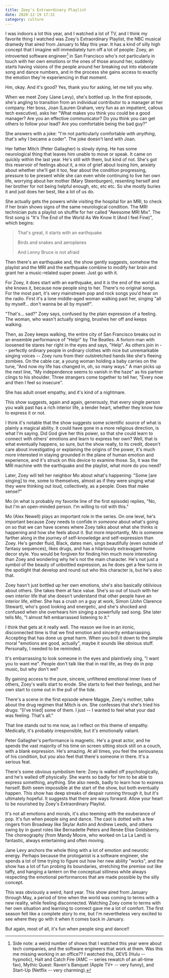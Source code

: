 ```yaml
---
title: Zoey's Extraordinary Playlist
date: 2020-12-19 17:31
category: culture
---
```


I was indoors a lot this year, and I watched a lot of TV, and I think my favorite thing I watched was Zoey's Extraordinary Playlist, the NBC musical dramedy that aired from January to May this year.
It has a kind of silly high concept that I imagine will immediately turn off a lot of people: Zoey, an introverted software engineer[^1] in San Francisco who's not particularly in touch with her own emotions or the ones of those around her, suddenly starts having visions of the people around her breaking out into elaborate song and dance numbers, and in the process she gains access to exactly the emotion they're experiencing in that moment.

[^1]: Side note: a weird number of shows that I watched this year were about tech companies, and the software engineers that work at them. Was this me missing working in an office?? I watched this, DEVS (Hulu -- hypnotic), Halt and Catch Fire (AMC -- series rewatch of an all-time fav), Mythic Quest: Raven's Banquet (Apple TV+ -- very funny), and Start-Up (Netflix -- very charming).

Hm, okay.
And it's good?
Yes, thank you for asking, let me tell you why.

When we meet Zoey (Jane Levy), she's bottled up.
In the first episode, she's angling to transition from an individual contributor to a manager at her company.
Her boss, Joan (Lauren Graham, very fun as an impatient, callous tech executive), asks her "What makes you think you could be a good manager? Are you an effective communicator? Do you think you can get others to follow your lead? Are you comfortable being the bad guy?"

She answers with a joke: "I'm not particularly comfortable with _anything_, that's why I became a coder".
The joke doesn't land with Joan.

Her father Mitch (Peter Gallagher) is slowly dying.
He has some neurological thing that leaves him unable to move or speak.
It came on quickly within the last year.
He's still with them, but kind of not.
She's got this reservoir of feelings about it, a mix of grief about losing him, anxiety about whether she'll get it too, fear about the condition progressing, pressure to be present while she can even while continuing to live her own life, worrying about her mother (Mary Steenburgen), resenting herself and her brother for not being helpful enough, etc, etc etc.
So she mostly buries it and just does her best, like a lot of us do.

She actually gets the powers while visiting the hospital for an MRI, to check if her brain shows signs of the same neurological condition.
The MRI technician puts a playlist on shuffle for her called "Awesome MRI Mix".
The first song is "It's The End of the World As We Know It (And I feel Fine)", which begins:

> That's great, it starts with an earthquake
>
> Birds and snakes and aeroplanes
>
> And Lenny Bruce is not afraid

Then there's an earthquake and, the show gently suggests, somehow the playlist and the MRI and the earthquake combine to modify her brain and grant her a music-related super power.
Just go with it.

For Zoey, it does start with an earthquake, and it _is_ the end of the world as she knows it, because now people sing to her.
There's no original songs.
For the most part, it's very mainstream pop and rock songs you'd hear on the radio.
First it's a lone middle-aged woman walking past her, singing "all by myself... don't wanna be all by myself".

"That's... sad?" Zoey says, confused by the plain expression of a feeling.
The woman, who wasn't actually singing, brushes her off and keeps walking.

Then, as Zoey keeps walking, the entire city of San Francisco breaks out in an ensemble performance of "Help!" by The Beatles.
A forlorn man with loosened tie stares her right in the eyes and says, "Help".
As others join in -- perfectly ordinary people in ordinary clothes with nice but unremarkable singing voices -- Zoey runs from their outstretched hands like she's fleeing zombies.
On the cable car, a young woman holding a baby carries on the tune, "And now my life has changed in, oh, so many ways."
A man picks up the next line, "My independence seems to vanish in the haze" as his partner clings to his shoulder.
Three strangers come together to tell her, "Every now and then I feel so insecure".

She has adult onset empathy, and it's kind of a nightmare.

This show suggests, again and again, generously, that every single person you walk past has a rich interior life, a tender heart, whether they know how to express it or not.

I think it's notable that the show suggests some scientific source of what is plainly a magical ability.
It could have gone in a more religious direction, is what I'm saying.
Did God give her this power, so that she could learn to connect with others' emotions and learn to express her own?
Well, that is what eventually happens, so sure, but the show really, to its credit, doesn't care about investigating or explaining the origins of the power, it's much more interested in staying grounded in the plane of human emotion and experience, and it's struck on this device to examine those.
So, it was the MRI machine with the earthquake and the playlist, what more do you need?

Later, Zoey will tell her neighbor Mo about what's happening: "Some [are singing] to me, some to themselves, almost as if they were singing what they were thinking out loud, collectively, as a people. Does that make sense?"

Mo (in what is probably my favorite line of the first episode) replies, "No, but I'm an open-minded person. I'm willing to roll with this."

Mo (Alex Newell) plays an important role in the series.
On one level, he's important because Zoey needs to confide in _someone_ about what's going on so that we can have scenes where Zoey talks about what she thinks is happening and how she feels about it.
But more importantly, Mo is someone farther along in the journey of self-knowledge and self-expression than Zoey.
He's gender fluid, Black, dates men, sings beautifully (even outside of fantasy sequences), likes drugs, and has a hilariously extravagant home decor style.
You would be forgiven for finding him much more interesting than Zoey and wondering why he's not the main character.
He's not just a symbol of the beauty of unbottled expression, as he does get a few turns in the spotlight that develop and round out who this character is, but he's also that.

Zoey hasn't just bottled up her own emotions, she's also basically oblivious about others.
She takes them at face value.
She's so out of touch with her own interior life that she doesn't understand that other people have an interior life, either.
She has a crush on a guy at work, Simon (John Clarence Stewart), who's good looking and energetic, and she's shocked and confused when she overhears him singing a powerfully sad song.
She later tells Mo, "I almost felt embarrassed listening to it."

I think that gets at it really well.
The reason we live in an ironic, disconnected time is that we find emotion and sincerity embarrassing.
Accepting that has done us great harm.
When you boil it down to the simple moral "emotions are good, actually", maybe it sounds like obvious stuff.
Personally, I needed to be reminded.

It's embarrassing to look someone in the eyes and plaintively sing, "I want you to want me".
People don't talk like that in real life, as they do in pop music, but why don't we?

By gaining access to the pure, sincere, unfiltered emotional inner lives of others, Zoey's walls start to erode.
She starts to feel their feelings, and her own start to come out in the pull of the tide.

There's a scene in the first episode where Maggie, Zoey's mother, talks about the drug regimen that Mitch is on.
She confesses that she's tried his drugs: "[I've tried] some of them. I just -- I wanted to feel what your dad was feeling. That's all."

That line stands out to me now, as I reflect on this theme of empathy.
Medically, it's probably irresponsible, but it's emotionally valiant.

Peter Gallagher's performance is magnetic.
He's a great actor, and he spends the vast majority of his time on screen sitting stock still on a couch, with a blank expression.
He's amazing.
At all times, you feel the seriousness of his condition, but you also feel that there's someone in there.
It's a serious feat.

There's some obvious symbolism here: Zoey is walled off psychologically, and he's walled off physically.
She wants so badly for him to be able to express something, anything.
She also needs, badly to learn how to express herself.
Both seem impossible at the start of the show, but both eventually happen.
This show has deep streaks of despair running through it, but it's ultimately hopeful.
It suggests that there are ways forward.
Allow your heart to be nourished by Zoey's Extraordinary Playlist.

It's not all emotions and morals, it's also teeming with the exuberance of pop.
It's fun when people sing and dance.
The cast is dotted with a few ringers from Broadway like Skylar Astin and Andrew Leeds, and others swing by in guest roles like Bernadette Peters and Renée Elise Goldsberry.
The choreography (from Mandy Moore, who worked on La La Land) is fantastic, always entertaining and often moving.

Jane Levy anchors the whole thing with a lot of emotion and neurotic energy.
Perhaps because the protoganist is a software engineer, she spends a lot of time trying to figure out how her new ability "works", and the show has a lot of fun probing its boundaries, stretching the premise out like taffy, and hanging a lantern on the conceptual silliness while always respecting the emotional performances that are made possible by the silly concept.

This was obviously a weird, hard year.
This show aired from January through May, a period of time when the world was coming to terms with a new reality, while feeling disconnected.
Watching Zoey come to terms with her own situation and learning to connect gave me a lot of comfort.
The first season felt like a complete story to me, but I'm nevertheless very excited to see where they go with it when it comes back in January.

But again, most of all, it's fun when people sing and dance!!
